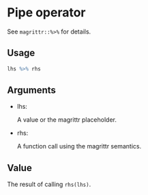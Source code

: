 # Pipe operator

See `magrittr::%>%` for details.

## Usage

``` r
lhs %>% rhs
```

## Arguments

- lhs:

  A value or the magrittr placeholder.

- rhs:

  A function call using the magrittr semantics.

## Value

The result of calling `rhs(lhs)`.
